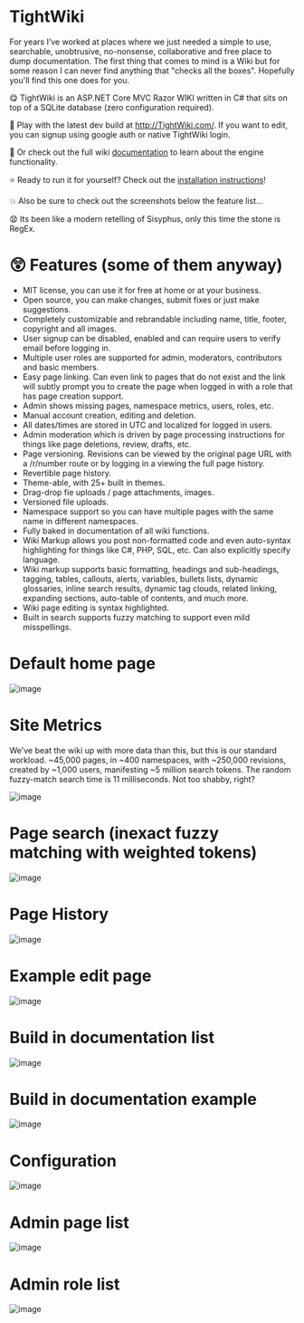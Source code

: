 # TightWiki

For years I’ve worked at places where we just needed a simple to use, searchable, unobtrusive, no-nonsense, collaborative and free place to dump documentation.
The first thing that comes to mind is a Wiki but for some reason I can never find anything that "checks all the boxes". Hopefully you'll find this one does for you.

:yum: TightWiki is an ASP.NET Core MVC Razor WIKI written in C# that sits on top of a SQLite database (zero configuration required).

:crossed_fingers: Play with the latest dev build at http://TightWiki.com/. If you want to edit, you can signup using google auth or native TightWiki login.

:eyes: Or check out the full wiki [documentation](https://tightwiki.com/Wiki%20Help%20::%20Wiki%20Help) to learn about the engine functionality.

:star: Ready to run it for yourself? Check out the [installation instructions](https://tightwiki.com/wiki_help::installation)!

:boom: Also be sure to check out the screenshots below the feature list...

:anguished: Its been like a modern retelling of Sisyphus, only this time the stone is RegEx.

# :astonished: Features (some of them anyway)
* MIT license, you can use it for free at home or at your business.
* Open source, you can make changes, submit fixes or just make suggestions.
* Completely customizable and rebrandable including name, title, footer, copyright and all images.
* User signup can be disabled, enabled and can require users to verify email before logging in.
* Multiple user roles are supported for admin, moderators, contributors and basic members.
* Easy page linking. Can even link to pages that do not exist and the link will subtly prompt you to create the page when logged in with a role that has page creation support.
* Admin shows missing pages, namespace metrics, users, roles, etc.
* Manual account creation, editing and deletion.
* All dates/times are stored in UTC and localized for logged in users.
* Admin moderation which is driven by page processing instructions for things like page deletions, review, drafts, etc.
* Page versioning. Revisions can be viewed by the original page URL with a /r/number route or by logging in a viewing the full page history.
* Revertible page history.
* Theme-able, with 25+ built in themes.
* Drag-drop fie uploads / page attachments, images.
* Versioned file uploads.
* Namespace support so you can have multiple pages with the same name in different namespaces.
* Fully baked in documentation of all wiki functions.
* Wiki Markup allows you post non-formatted code and even auto-syntax highlighting for things like C#, PHP, SQL, etc. Can also explicitly specify language.
* Wiki markup supports basic formatting, headings and sub-headings, tagging, tables, callouts, alerts, variables, bullets lists, dynamic glossaries, inline search results, dynamic tag clouds, related linking, expanding sections, auto-table of contents, and much more.
* Wiki page editing is syntax highlighted.
* Built in search supports fuzzy matching to support even mild misspellings.

# Default home page
![image](https://github.com/user-attachments/assets/7a8c0c6f-b865-415c-9b29-9833ba2cf58f)

# Site Metrics
We've beat the wiki up with more data than this, but this is our standard workload. ~45,000 pages, in ~400 namespaces, with ~250,000 revisions, created by ~1,000 users, manifesting ~5 million search tokens. The random fuzzy-match search time is 11 milliseconds. Not too shabby, right?

![image](https://github.com/user-attachments/assets/02d9da1f-e164-44ce-aee9-0c42eedc4180)

# Page search (inexact fuzzy matching with weighted tokens)
![image](https://github.com/user-attachments/assets/b3caf0eb-32cf-43ad-885d-b2c8d10ae1ef)

# Page History
![image](https://github.com/user-attachments/assets/3dba0f07-5758-4039-9b2c-0b7a354e76f3)

# Example edit page
![image](https://github.com/user-attachments/assets/10eb3281-dad9-41fe-ba11-55019515e343)

# Build in documentation list
![image](https://github.com/user-attachments/assets/00b23663-972d-4791-8698-99e54bbc601c)

# Build in documentation example
![image](https://github.com/user-attachments/assets/ab6a1893-d0b5-4ba5-8262-d71423d8d49d)

# Configuration
![image](https://github.com/user-attachments/assets/8afe427e-cafd-48cc-92e3-a67529c379a3)

# Admin page list
![image](https://github.com/user-attachments/assets/9a8068c9-2176-4ee4-8670-5f74f3470002)

# Admin role list
![image](https://github.com/user-attachments/assets/2aa340d1-c1eb-4ee9-b3c7-91ff6e4f0a7b)


